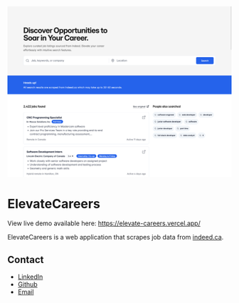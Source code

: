 ![image](./screenshot.png)

# ElevateCareers

View live demo available here: https://elevate-careers.vercel.app/

ElevateCareers is a web application that scrapes job data from [indeed.ca](https://ca.indeed.ca/).

## Contact

- [LinkedIn](https://linkedin.com/in/lucas-winkler)
- [Github](https://github.com/lucaswinkler)
- [Email](mailto:lucaswinkler@gmail.com)
